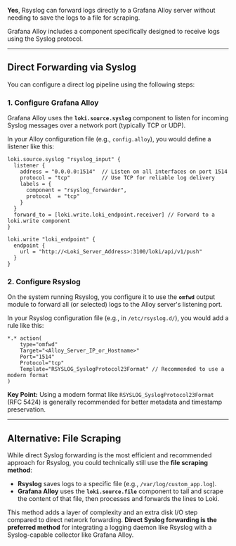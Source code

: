 **Yes**, Rsyslog can forward logs directly to a Grafana Alloy server without needing to save the logs to a file for scraping.

Grafana Alloy includes a component specifically designed to receive logs using the Syslog protocol.

-----

## Direct Forwarding via Syslog

You can configure a direct log pipeline using the following steps:

### 1\. Configure Grafana Alloy

Grafana Alloy uses the **`loki.source.syslog`** component to listen for incoming Syslog messages over a network port (typically TCP or UDP).

In your Alloy configuration file (e.g., `config.alloy`), you would define a listener like this:

```alloy
loki.source.syslog "rsyslog_input" {
  listener {
    address = "0.0.0.0:1514"  // Listen on all interfaces on port 1514
    protocol = "tcp"          // Use TCP for reliable log delivery
    labels = {
      component = "rsyslog_forwarder",
      protocol  = "tcp"
    }
  }
  forward_to = [loki.write.loki_endpoint.receiver] // Forward to a loki.write component
}

loki.write "loki_endpoint" {
  endpoint {
    url = "http://<Loki_Server_Address>:3100/loki/api/v1/push"
  }
}
```

### 2\. Configure Rsyslog

On the system running Rsyslog, you configure it to use the **`omfwd`** output module to forward all (or selected) logs to the Alloy server's listening port.

In your Rsyslog configuration file (e.g., in `/etc/rsyslog.d/`), you would add a rule like this:

```rsyslog
*.* action(
    type="omfwd"
    Target="<Alloy_Server_IP_or_Hostname>"
    Port="1514"
    Protocol="tcp"
    Template="RSYSLOG_SyslogProtocol23Format" // Recommended to use a modern format
)
```

**Key Point:** Using a modern format like `RSYSLOG_SyslogProtocol23Format` (RFC 5424) is generally recommended for better metadata and timestamp preservation.

-----

## Alternative: File Scraping

While direct Syslog forwarding is the most efficient and recommended approach for Rsyslog, you could technically still use the **file scraping method**:

  * **Rsyslog** saves logs to a specific file (e.g., `/var/log/custom_app.log`).
  * **Grafana Alloy** uses the **`loki.source.file`** component to tail and scrape the content of that file, then processes and forwards the lines to Loki.

This method adds a layer of complexity and an extra disk I/O step compared to direct network forwarding. **Direct Syslog forwarding is the preferred method** for integrating a logging daemon like Rsyslog with a Syslog-capable collector like Grafana Alloy.